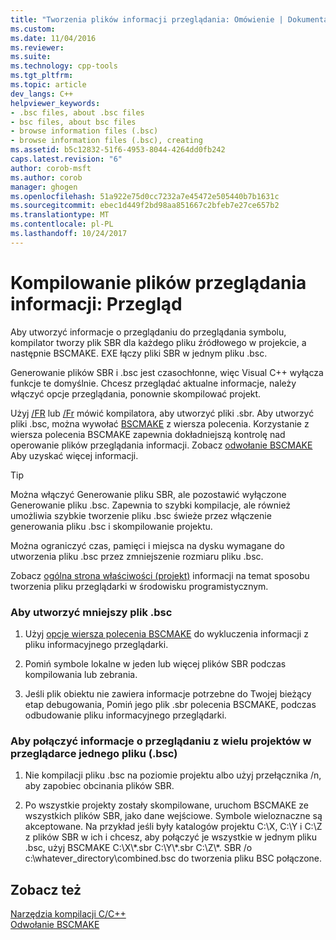 ```yaml
---
title: "Tworzenia plików informacji przeglądania: Omówienie | Dokumentacja firmy Microsoft"
ms.custom: 
ms.date: 11/04/2016
ms.reviewer: 
ms.suite: 
ms.technology: cpp-tools
ms.tgt_pltfrm: 
ms.topic: article
dev_langs: C++
helpviewer_keywords:
- .bsc files, about .bsc files
- bsc files, about bsc files
- browse information files (.bsc)
- browse information files (.bsc), creating
ms.assetid: b5c12832-51f6-4953-8044-4264dd0fb242
caps.latest.revision: "6"
author: corob-msft
ms.author: corob
manager: ghogen
ms.openlocfilehash: 51a922e75d0cc7232a7e45472e505440b7b1631c
ms.sourcegitcommit: ebec1d449f2bd98aa851667c2bfeb7e27ce657b2
ms.translationtype: MT
ms.contentlocale: pl-PL
ms.lasthandoff: 10/24/2017
---
```

# <a name="building-browse-information-files-overview"></a>Kompilowanie plików przeglądania informacji: Przegląd
Aby utworzyć informacje o przeglądaniu do przeglądania symbolu, kompilator tworzy plik SBR dla każdego pliku źródłowego w projekcie, a następnie BSCMAKE. EXE łączy pliki SBR w jednym pliku .bsc.  
  
 Generowanie plików SBR i .bsc jest czasochłonne, więc Visual C++ wyłącza funkcje te domyślnie. Chcesz przeglądać aktualne informacje, należy włączyć opcje przeglądania, ponownie skompilować projekt.  
  
 Użyj [/FR](../../build/reference/fr-fr-create-dot-sbr-file.md) lub [/Fr](../../build/reference/fr-fr-create-dot-sbr-file.md) mówić kompilatora, aby utworzyć pliki .sbr. Aby utworzyć pliki .bsc, można wywołać [BSCMAKE](../../build/reference/bscmake-command-line.md) z wiersza polecenia. Korzystanie z wiersza polecenia BSCMAKE zapewnia dokładniejszą kontrolę nad operowanie plików przeglądania informacji. Zobacz [odwołanie BSCMAKE](../../build/reference/bscmake-reference.md) Aby uzyskać więcej informacji.  
  
> [!TIP]
>  Można włączyć Generowanie pliku SBR, ale pozostawić wyłączone Generowanie pliku .bsc. Zapewnia to szybki kompilacje, ale również umożliwia szybkie tworzenie pliku .bsc świeże przez włączenie generowania pliku .bsc i skompilowanie projektu.  
  
 Można ograniczyć czas, pamięci i miejsca na dysku wymagane do utworzenia pliku .bsc przez zmniejszenie rozmiaru pliku .bsc.  
  
 Zobacz [ogólna strona właściwości (projekt)](../../ide/general-property-page-project.md) informacji na temat sposobu tworzenia pliku przeglądarki w środowisku programistycznym.  
  
### <a name="to-create-a-smaller-bsc-file"></a>Aby utworzyć mniejszy plik .bsc  
  
1.  Użyj [opcje wiersza polecenia BSCMAKE](../../build/reference/bscmake-options.md) do wykluczenia informacji z pliku informacyjnego przeglądarki.  
  
2.  Pomiń symbole lokalne w jeden lub więcej plików SBR podczas kompilowania lub zebrania.  
  
3.  Jeśli plik obiektu nie zawiera informacje potrzebne do Twojej bieżący etap debugowania, Pomiń jego plik .sbr polecenia BSCMAKE, podczas odbudowanie pliku informacyjnego przeglądarki.  
  
### <a name="to-combine-the-browse-information-from-several-projects-into-one-browser-file-bsc"></a>Aby połączyć informacje o przeglądaniu z wielu projektów w przeglądarce jednego pliku (.bsc)  
  
1.  Nie kompilacji pliku .bsc na poziomie projektu albo użyj przełącznika /n, aby zapobiec obcinania plików SBR.  
  
2.  Po wszystkie projekty zostały skompilowane, uruchom BSCMAKE ze wszystkich plików SBR, jako dane wejściowe. Symbole wieloznaczne są akceptowane. Na przykład jeśli były katalogów projektu C:\X, C:\Y i C:\Z z plików SBR w ich i chcesz, aby połączyć je wszystkie w jednym pliku .bsc, użyj BSCMAKE C:\X\\*.sbr C:\Y\\\*.sbr C:\Z\\\*. SBR /o c:\whatever_directory\combined.bsc do tworzenia pliku BSC połączone.  
  
## <a name="see-also"></a>Zobacz też  
 [Narzędzia kompilacji C/C++](../../build/reference/c-cpp-build-tools.md)   
 [Odwołanie BSCMAKE](../../build/reference/bscmake-reference.md)